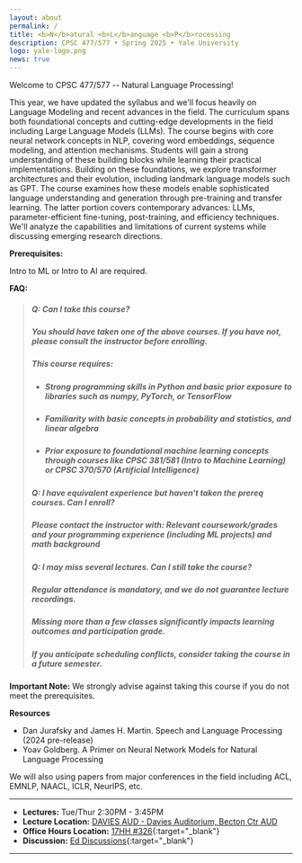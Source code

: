 ```yaml
---
layout: about
permalink: /
title: <b>N</b>atural <b>L</b>anguage <b>P</b>rocessing
description: CPSC 477/577 • Spring 2025 • Yale University
logo: yale-logo.png
news: true
---
```

Welcome to CPSC 477/577 -- Natural Language Processing!

This year, we have updated the syllabus and we'll focus heavily on Language Modeling and recent advances in the field. 
The curriculum spans both foundational concepts and cutting-edge developments in the field including Large Language Models (LLMs).
The course begins with core neural network concepts in NLP, covering word embeddings, sequence modeling, and attention mechanisms. Students will gain a strong understanding of these building blocks while learning their practical implementations.
Building on these foundations, we explore transformer architectures and their evolution, including landmark language models such as GPT. The course examines how these models enable sophisticated language understanding and generation through pre-training and transfer learning.
The latter portion covers contemporary advances: LLMs, parameter-efficient fine-tuning, post-training, and efficiency techniques. We'll analyze the capabilities and limitations of current systems while discussing emerging research directions.

**Prerequisites:**

Intro to ML or Intro to AI are required.

**FAQ:**

> ##### **Q: Can I take this course?**
>
> ##### You should have taken one of the above courses. If you have not, please consult the instructor before enrolling.
>
> ##### This course requires: 
>    - ##### Strong programming skills in Python and basic prior exposure to libraries such as numpy, PyTorch, or TensorFlow
>    - ##### Familiarity with basic concepts in probability and statistics, and linear algebra
>    - ##### Prior exposure to foundational machine learning concepts through courses like CPSC 381/581 (Intro to Machine Learning) or CPSC 370/570 (Artificial Intelligence)
>
> ##### **Q: I have equivalent experience but haven't taken the prereq courses. Can I enroll?**
>
> ##### Please contact the instructor with: Relevant coursework/grades and your programming experience (including ML projects) and math background
>
> ##### **Q: I may miss several lectures. Can I still take the course?**
>
> ##### Regular attendance is mandatory, and we do not guarantee lecture recordings.
> ##### Missing more than a few classes significantly impacts learning outcomes and participation grade. 
> ##### If you anticipate scheduling conflicts, consider taking the course in a future semester.

**Important Note:** We strongly advise against taking this course if you do not meet the prerequisites.

**Resources** 

- Dan Jurafsky and James H. Martin. Speech and Language Processing (2024 pre-release)
- Yoav Goldberg. A Primer on Neural Network Models for Natural Language Processing

We will also using papers from major conferences in the field including ACL, EMNLP, NAACL, ICLR, NeurIPS, etc. 


***

- **Lectures:** Tue/Thur 2:30PM - 3:45PM
- **Lecture Location:**  [DAVIES AUD - Davies Auditorium, Becton Ctr AUD](https://map.yale.edu/?id=1910#!m/563685)
- **Office Hours Location:** [17HH #326](https://maps.app.goo.gl/uySqex4xtLZH2KAK9){:target="\_blank"} 
- **Discussion:** [Ed Discussions](https://edstem.org/us/courses/70268/){:target="\_blank"}

***
